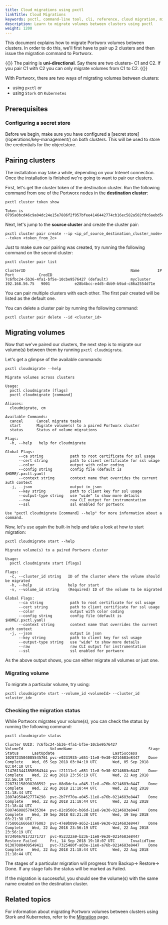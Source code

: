 ```yaml
---
title: Cloud migrations using pxctl
linkTitle: Cloud Migrations
keywords: pxctl, command-line tool, cli, reference, cloud migration, migrate volumes, DR, disaster recovery, cluster pairing
description: Learn to migrate volumes between clusters using pxctl
weight: 1200
---
```


This document explains how to migrate Portworx volumes between clusters. In order to do this, we'll first have to pair up 2 clusters and then issue the migration command to Portworx.

{{<info>}}
The pairing is **uni-directional**. Say there are two clusters- C1 and C2. If you pair C1 with C2 you can only migrate volumes from C1 to C2.
{{</info>}}

With Portworx, there are two ways of migrating volumes between clusters:

* using `pxctl` or
* using `Stork` on `Kubernetes`

## Prerequisites

### Configuring a secret store

Before we begin, make sure you have configured a [secret store] (/operations/key-management/) on both clusters. This will be used to store the credentials for the objectstore.

## Pairing clusters

The installation may take a while, depending on your Intenet connection. Once the installation is finished we're going to want to pair our clusters.

First, let's get the cluster token of the destination cluster. Run the following command from one of the Portworx nodes in the **destination cluster**:


```text
pxctl cluster token show
```

```output
Token is 0795a0bcd46c9a04dc24e15e7886f2f957bfee4146442774cb16ec582a502fdc6aebd5c30e95ff40a6c00e4e8d30e31d4dbd16b6c9b93dfd56774274ee8798cd
```

Next, let's jump to the **source cluster** and create the cluster pair:

```text
pxctl cluster pair create --ip <ip_of_source_destination_cluster_node> --token <token_from_2c>
```

Just to make sure our pairing was created, try running the following command on the second cluster:

```text
pxctl cluster pair list
```

```output
ClusterID                                               Name        IP              Port           CredID
7c6fbc24-5b36-4fa1-bf5e-10cbe9576427 (default)          mycluster   192.168.56.75   9001           e28b4bcc-e4d5-4bb9-b9ad-c86a2554d71e
```

You can pair multiple clusters with each other. The first pair created will be listed as the default one.


You can delete a cluster pair by running the following command:

```text
pxctl cluster pair delete --id <cluster_id>
```

## Migrating volumes

Now that we've paired our clusters, the next step is to migrate our volume(s) between them by running `pxctl cloudmigrate`.

Let's get a glimpse of the available commands:

```text
pxctl cloudmigrate --help
```

```output
Migrate volumes across clusters

Usage:
  pxctl cloudmigrate [flags]
  pxctl cloudmigrate [command]

Aliases:
  cloudmigrate, cm

Available Commands:
  cancel      Cancel migrate tasks
  start       Migrate volume(s) to a paired Portworx cluster
  status      Status of volume migrations

Flags:
  -h, --help   help for cloudmigrate

Global Flags:
      --ca string            path to root certificate for ssl usage
      --cert string          path to client certificate for ssl usage
      --color                output with color coding
      --config string        config file (default is $HOME/.pxctl.yaml)
      --context string       context name that overrides the current auth context
  -j, --json                 output in json
      --key string           path to client key for ssl usage
      --output-type string   use "wide" to show more details
      --raw                  raw CLI output for instrumentation
      --ssl                  ssl enabled for portworx

Use "pxctl cloudmigrate [command] --help" for more information about a command.
```

Now, let's use again the built-in help and take a look at how to start migration:

```text
pxctl cloudmigrate start --help
```

```output
Migrate volume(s) to a paired Portworx cluster

Usage:
  pxctl cloudmigrate start [flags]

Flags:
  -c, --cluster_id string   ID of the cluster where the volume should be migrated
  -h, --help                help for start
  -v, --volume_id string    (Required) ID of the volume to be migrated

Global Flags:
      --ca string            path to root certificate for ssl usage
      --cert string          path to client certificate for ssl usage
      --color                output with color coding
      --config string        config file (default is $HOME/.pxctl.yaml)
      --context string       context name that overrides the current auth context
  -j, --json                 output in json
      --key string           path to client key for ssl usage
      --output-type string   use "wide" to show more details
      --raw                  raw CLI output for instrumentation
      --ssl                  ssl enabled for portworx
```

As the above output shows, you can either migrate all volumes or just one.


<!--

It looks like we removed the `-all` flag

### Migrating all volumes

To migrate all volumes, run `pxctl cloudmigrate start` with the `--all` and `--cluster_id` flags:

```text
pxctl cloudmigrate start --all --cluster_id <cluster_id>
```

-->
### Migrating  volume

To migrate a particular volume, try using:

```text
pxctl cloudmigrate start --volume_id <volumeId> --cluster_id <cluster_id>
```

### Checking the migration status

While Portworx migrates your volume(s), you can check the status by running the following command:

```text
pxctl cloudmigrate status
```

```output
Cluster UUID: 7c6fbc24-5b36-4fa1-bf5e-10cbe9576427
VolumeId            VolumeName                                  Stage   Status      LastUpdate                          LastSuccess
1028723504085545761 pvc-e0231935-a651-11e8-9e30-0214683e8447    Done    Complete    Wed, 05 Sep 2018 03:04:10 UTC       Wed, 05 Sep 2018 03:04:10 UTC
1147613441858984344 pvc-f21111e1-a651-11e8-9e30-0214683e8447    Done    Complete    Wed, 22 Aug 2018 23:56:19 UTC       Wed, 22 Aug 2018 23:56:19 UTC
228731158998208592  pvc-08d8dcfa-a045-11e8-a76b-0214683e8447    Done    Complete    Wed, 22 Aug 2018 21:18:44 UTC       Wed, 22 Aug 2018 21:18:44 UTC
280749584627774298  pvc-2b7ff70a-a045-11e8-a76b-0214683e8447    Done    Complete    Wed, 22 Aug 2018 21:18:44 UTC       Wed, 22 Aug 2018 21:18:44 UTC
580746088570435304  pvc-82c8508c-b86d-11e8-9e30-0214683e8447    Done    Complete    Wed, 19 Sep 2018 03:21:38 UTC       Wed, 19 Sep 2018 03:21:38 UTC
775806166668776083  pvc-47e9b090-a652-11e8-9e30-0214683e8447    Done    Complete    Wed, 22 Aug 2018 23:56:19 UTC       Wed, 22 Aug 2018 23:56:19 UTC
873404678173271727  pvc-952322a9-b236-11e8-9e30-0214683e8447    Restore Failed      Fri, 14 Sep 2018 19:18:07 UTC       InvalidTime
91307080409549411   pvc-7325480f-a03e-11e8-a76b-0214683e8447    Done    Complete    Wed, 22 Aug 2018 21:18:44 UTC       Wed, 22 Aug 2018 21:18:44 UTC
```

The stages of a particular migration will progress from Backup→ Restore→ Done. If any stage fails the status will be marked as Failed.

If the migration is successful, you should see the volume(s) with the same name created on the destination cluster.

## Related topics

For information about migrating Portworx volumes between clusters using Stork and Kubernetes, refer to the [Migration](/operations/operate-kubernetes/migration/) page.
